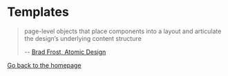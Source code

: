 # Templates

> page-level objects that place components into a layout and articulate the
> design’s underlying content structure
>
> --
> [Brad Frost, Atomic Design](http://atomicdesign.bradfrost.com/chapter-2/#templates)

[Go back to the homepage](/)
